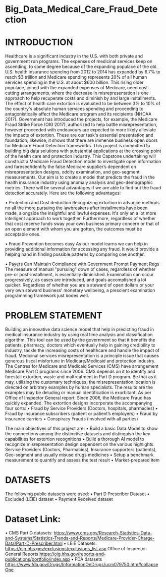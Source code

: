 # Big_Data_Medical_Care_Fraud_Detection

# INTRODUCTION


Healthcare is a significant industry in the U.S. with both private and government run programs. The expenses of medicinal services keep on ascending, to some degree because of the expanding populace of the old. U.S. health insurance spending from 2012 to 2014 has expanded by 6.7% to reach $3 trillion and Medicare spending represents 20% of all human services spending in the U.S. at about $600 billion. 
This rising older populace, joined with the expanded expenses of Medicare, need cost-cutting arrangements, where the decrease in misrepresentation is one approach to help recuperate costs and diminish by and large installments. The effect of health care extortion is evaluated to be between 3% to 10% of the country's absolute human services spending and proceeding to antagonistically affect the Medicare program and its recipients (NHCAA 2017). 
Government has introduced the projects, for example, the Medicare Fraud Strike Force (OIG 2017), authorized to help battle misrepresentation, however proceeded with endeavours are expected to more likely alleviate the impacts of extortion. These are our task's essential presentation and foundation; likewise, it shows that there are immense business open doors for Medicare Fraud Detection frameworks.
This project is committed to building big data solutions with substantial applications at the crossing point of the health care and protection industry. This Capstone undertaking will construct a Medicare Fraud Detection model to investigate open information and foresee/identify the false Medicare supplier’s dependent on misrepresentation designs, oddity examination, and geo-segment measurements.
Our aim is to create a model that predicts the fraud in the health insurance industry using anomaly analysis and geo-demographic metrics. There will be several advantages if we are able to find out the fraud detection accurately. Here are the following advantages:

•	Protection and Cost deduction
Recognizing extortion in advance methods no all the more pursuing the lawbreakers after installments have been made, alongside the insightful and lawful expenses. It's only an a lot more intelligent approach to work together. Furthermore, regardless of whether that cost reserve funds sway your own business primary concern or that of an open element with whom you are gotten, the outcomes must be acceptable ones.

•	Fraud Prevention becomes easy
As our model learns we can help in providing additional information for accessing any fraud. It would provide a helping hand in finding possible patterns by comparing one another.

•	Payers Can Maintain Compliance with Government Prompt Payment Regs
The measure of manual "pursuing" down of cases, regardless of whether pre-or post-installment, is essentially diminished. Examination can occur progressively, as cases are introduced, and goals accomplished a lot quicker. Regardless of whether you are a steward of open dollars or your very own steward business' monetary wellbeing, a prescient examination programming framework just bodes well.




# PROBLEM STATEMENT
Building an innovative data science model that help in predicting fraud in medical insurance industry by using real time analysis and classification algorithm. This tool can be used by the government so that it benefits the patients, pharmacy, doctors which eventually help in gaining credibility to industry, tackle the increasing costs of healthcare and handle the impact of fraud.
Medicinal services misrepresentation is a principle issue that causes generous fiscal misfortune in Medicare/Medicaid and protection industry. The Centres for Medicare and Medicaid Services (CMS) have arrangement Medicare Part D programs since 2006. CMS depends on it to identify and forestall extortion, waste and maltreatment in Part D program. Be that as it may, utilizing the customary techniques, the misrepresentation location is directed on arbitrary examples by human specialists. The results are the examples may be deluding or manual identification is exorbitant. As per Office of Inspector General report: Since 2006, the Medicare Fraud has quickly expanded. The extortion designs incorporate the accompanying four sorts:
• Fraud by Service Providers (Doctors, hospitals, pharmacies) 
• Fraud by Insurance subscribers (patient or patient’s employers)
• Fraud by insurance carriers 
• Conspiracy Frauds (involved with all parties)

The main objectives of this project are:
• Build a basic Data Model to show the connections among the distinctive datasets and distinguish the key capabilities for extortion recognitions
• Build a thorough AI model to recognize misrepresentation design dependent on the various highlights: Service Providers (Doctors, Pharmacies), Insurance supporters (patients), Geo-segment and usually misuse drugs medicines
• Setup a benchmark measurement to quantify and assess the test result
• Market-prepared item

# DATASETS
The following public datasets were used:
•	Part D Prescriber Dataset
•	Excluded (LEIE) dataset
•	Payment Received dataset

# Dataset Link:
•	CMS Part D datasets: https://www.cms.gov/Research-Statistics-Data-and-Systems/Statistics-Trends-and-Reports/Medicare-Provider-Charge-Data/Part-D-Prescriber.html
•	 LEIE Datasets: https://oig.hhs.gov/exclusions/exclusions_list.asp Office of Inspector General Reports https://oig.hhs.gov/reports-and-publications/portfolio/index.asp
•	 FDA datasets https://www.fda.gov/Drugs/InformationOnDrugs/ucm079750.htm#collapseOne

